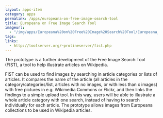 ```yaml
---
layout: apps-item
category: apps
permalink: /apps/europeana-on-free-image-search-tool
title: Europeana on Free Image Search Tool
imageurl:
  - "/img/apps/Europeana%20on%20Free%20Image%20Search%20Tool/Europeana_on_Free_Image_Search_Tool.png"
tags:
links:
  - http://toolserver.org/~prolineserver/fist.php
---
```


The prototype is a further development of the Free Image Search Tool (FIST), a tool to help illustrate articles on Wikipedia.

FIST can be used to find images by searching in article categories or lists of articles. It compares the name of the article (all articles in the category/categories/list, articles with no images, or with less than x images) with free pictures in e.g. Wikimedia Commons or Flickr, and then links the findings to a simple upload tool. In this way, users will be able to illustrate a whole article category with one search, instead of having to search individually for each article. The prototype allows images from Europeana collections to be used in Wikipedia articles.
